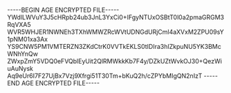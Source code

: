 -----BEGIN AGE ENCRYPTED FILE-----
YWdlLWVuY3J5cHRpb24ub3JnL3YxCi0+IFgyNTUxOSBtT0l0a2pmaGRGM3RqVXA5
WVR5WHJER1NWNEh3TXhWMWZRcWVtUDNGdURjCml4aXVxM2ZPU09sY1pNM01xa3Ax
YS9CNW5PM1VMTERZN3ZKdCtrK0VVTkEKLS0tIDIra3hIZkpuNU5YK3BMcWNhYnQw
ZWxpZmY5VDQ0eFVQblEyUit2QlRMWkkKb7F4y/DZkUZtWvkOJ30+QezWiuAuNysk
Aq9eUr6I7F27UjBx7Vzj9Xfrgi51T30Tm+bKuQ2h/cZPYbMIgQN2nIzT
-----END AGE ENCRYPTED FILE-----
